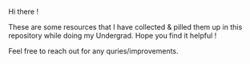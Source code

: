 Hi there !

These are some resources that I have collected & pilled them up in this repository while doing my Undergrad. 
Hope you find it helpful !



Feel free to reach out for any quries/improvements.
